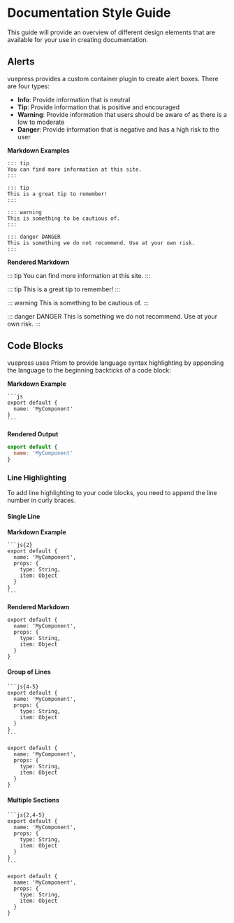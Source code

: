 # Documentation Style Guide

This guide will provide an overview of different design elements that are available for your use in creating documentation.

## Alerts

vuepress provides a custom container plugin to create alert boxes. There are four types:

- **Info**: Provide information that is neutral
- **Tip**: Provide information that is positive and encouraged
- **Warning**: Provide information that users should be aware of as there is a low to moderate
- **Danger**: Provide information that is negative and has a high risk to the user

**Markdown Examples**

```
::: tip
You can find more information at this site.
:::

::: tip
This is a great tip to remember!
:::

::: warning
This is something to be cautious of.
:::

::: danger DANGER
This is something we do not recommend. Use at your own risk.
:::
```

**Rendered Markdown**

::: tip
You can find more information at this site.
:::

::: tip
This is a great tip to remember!
:::

::: warning
This is something to be cautious of.
:::

::: danger DANGER
This is something we do not recommend. Use at your own risk.
:::

## Code Blocks

vuepress uses Prism to provide language syntax highlighting by appending the language to the beginning backticks of a code block:

**Markdown Example**

````
```js
export default {
  name: 'MyComponent'
}
```
````

**Rendered Output**

```js
export default {
  name: 'MyComponent'
}
```

### Line Highlighting

To add line highlighting to your code blocks, you need to append the line number in curly braces.

#### Single Line

**Markdown Example**

````
```js{2}
export default {
  name: 'MyComponent',
  props: {
    type: String,
    item: Object
  }
}
```
````

**Rendered Markdown**

```js{2}
export default {
  name: 'MyComponent',
  props: {
    type: String,
    item: Object
  }
}
```

#### Group of Lines

````
```js{4-5}
export default {
  name: 'MyComponent',
  props: {
    type: String,
    item: Object
  }
}
```
````

```js{4-5}
export default {
  name: 'MyComponent',
  props: {
    type: String,
    item: Object
  }
}
```

#### Multiple Sections

````
```js{2,4-5}
export default {
  name: 'MyComponent',
  props: {
    type: String,
    item: Object
  }
}
```
````

```js{2,4-5}
export default {
  name: 'MyComponent',
  props: {
    type: String,
    item: Object
  }
}
```
